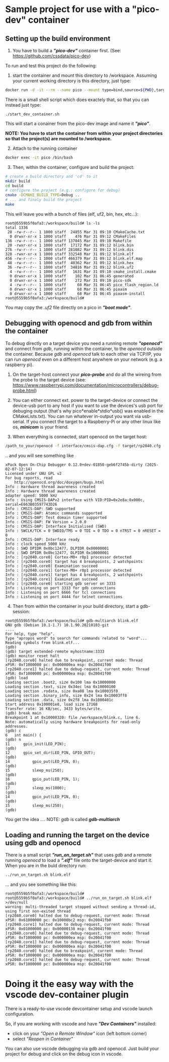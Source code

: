 # Sample project for use with a "pico-dev" container

## Setting up the build environment

1. You have to build a **_"pico-dev"_** container first. (See: https://github.com/cssdata/pico-dev)

To run and test this project
do the following:

1. start the container and mount this directory to /workspace. Assuming your
   current working directory is this directory, just type:

```bash
docker run -d -it --rm --name pico --mount type=bind,source=${PWD},target=/workspace pico-sdk
```

There is a small shell script which does exactely that, so that you can instead just type:

```
./start_dev_container.sh
```

This will start a conainer from the pico-dev image and name it **_"pico"_**.

**NOTE: You have to start the container from within your project directories so that the project(s) are mounted to /workspace.**

2. Attach to the running container

```bash
docker exec -it pico /bin/bash
```

3. Then, within the container, configure and build the project:

```bash
# create a build directory and 'cd' to it
mkdir build
cd build
# configure the project (e.g.: configure for debug)
cmake -DCMAKE_BUILD_TYPE=Debug ..
# ... and finaly build the project
make
```

This will leave you with a bunch of files (elf, uf2, bin, hex, etc...):

```
root@5559b5f0afa3:/workspace/build# ls -ls
total 1336
 28 -rw-r--r-- 1 1000 staff  24855 Mar 31 09:10 CMakeCache.txt
  0 drwxr-xr-x 1 1000 staff    476 Mar 31 09:12 CMakeFiles
136 -rw-r--r-- 1 1000 staff 137045 Mar 31 09:10 Makefile
 20 -rwxr-xr-x 1 1000 staff  17172 Mar 31 09:12 blink.bin
276 -rw-r--r-- 1 1000 staff 281082 Mar 31 09:12 blink.dis
328 -rwxr-xr-x 1 1000 staff 332548 Mar 31 09:12 blink.elf
456 -rw-r--r-- 1 1000 staff 466379 Mar 31 09:12 blink.elf.map
 48 -rw-r--r-- 1 1000 staff  48362 Mar 31 09:12 blink.hex
 36 -rw-r--r-- 1 1000 staff  34816 Mar 31 09:12 blink.uf2
  4 -rw-r--r-- 1 1000 staff   1631 Mar 31 09:10 cmake_install.cmake
  0 drwxr-xr-x 1 1000 staff    102 Mar 31 06:45 generated
  0 drwxr-xr-x 1 1000 staff    272 Mar 31 09:10 pico-sdk
  4 -rw-r--r-- 1 1000 staff     60 Mar 31 06:45 pico_flash_region.ld
  0 drwxr-xr-x 1 1000 staff     68 Mar 31 06:45 pioasm
  0 drwxr-xr-x 1 1000 staff     68 Mar 31 06:45 pioasm-install
root@5559b5f0afa3:/workspace/build#
```

You may copy the _.uf2_ file directly on a pico in **_"boot mode"_**.

## Debugging with openocd and gdb from within the container

To debug directly on a target device you need a running remote **_"openocd"_**
and connect from _gdb_, running within the container, to the _openocd_ outside the container.
Because _gdb_ and _openocd_ talk to each other via TCP/IP, you can run _openocd_
even on a different host anywhere on your network (e.g. a raspberry pi).

1. On the target-host connect your **_pico-probe_** and do all the wireing from
   the probe to the target device (see: https://www.raspberrypi.com/documentation/microcontrollers/debug-probe.html)

2. You can either connect ext. power to the target-device or connect the device-usb
   port to any host if you want to use the devices's usb port for debuging output
   (that's why pico\*enable\*stdio\*usb() was enabled in the CMakeLists.txt). You can
   run whatever in-output you want via usb-serial. If you connect the target to a
   Raspberry-Pi or any other linux like os, **_minicom_** is your friend.

3. When everything is connected, start openocd on the target host:

```bash
/path_to_your/openocd -f interface/cmsis-dap.cfg -f target/rp2040.cfg -c 'bindto 0.0.0.0' -c 'adapter speed 5000' -c 'init'
```

.. and you will see something like

```
xPack Open On-Chip Debugger 0.12.0+dev-01850-geb6f2745b-dirty (2025-02-07-12:14)
Licensed under GNU GPL v2
For bug reports, read
	http://openocd.org/doc/doxygen/bugs.html
Info : Hardware thread awareness created
Info : Hardware thread awareness created
adapter speed: 5000 kHz
Info : Using CMSIS-DAPv2 interface with VID:PID=0x2e8a:0x000c, serial=E663B03597743D26
Info : CMSIS-DAP: SWD supported
Info : CMSIS-DAP: Atomic commands supported
Info : CMSIS-DAP: Test domain timer supported
Info : CMSIS-DAP: FW Version = 2.0.0
Info : CMSIS-DAP: Interface Initialised (SWD)
Info : SWCLK/TCK = 0 SWDIO/TMS = 0 TDI = 0 TDO = 0 nTRST = 0 nRESET = 0
Info : CMSIS-DAP: Interface ready
Info : clock speed 5000 kHz
Info : SWD DPIDR 0x0bc12477, DLPIDR 0x00000001
Info : SWD DPIDR 0x0bc12477, DLPIDR 0x10000001
Info : [rp2040.core0] Cortex-M0+ r0p1 processor detected
Info : [rp2040.core0] target has 4 breakpoints, 2 watchpoints
Info : [rp2040.core0] Examination succeed
Info : [rp2040.core1] Cortex-M0+ r0p1 processor detected
Info : [rp2040.core1] target has 4 breakpoints, 2 watchpoints
Info : [rp2040.core1] Examination succeed
Info : [rp2040.core0] starting gdb server on 3333
Info : Listening on port 3333 for gdb connections
Info : Listening on port 6666 for tcl connections
Info : Listening on port 4444 for telnet connections
```

4. Then from within the container in your build directory, start a gdb-session:

```
root@5559b5f0afa3:/workspace/build# gdb-multiarch blink.elf
GNU gdb (Debian 10.1-1.7) 10.1.90.20210103-git
....
For help, type "help".
Type "apropos word" to search for commands related to "word"...
Reading symbols from blink.elf...
(gdb)
(gdb) target extended-remote myhostname:3333
(gdb) monitor reset halt
[rp2040.core0] halted due to breakpoint, current mode: Thread
xPSR: 0xf1000000 pc: 0x000000ea msp: 0x20041f00
[rp2040.core1] halted due to debug-request, current mode: Thread
xPSR: 0xf1000000 pc: 0x000000ea msp: 0x20041f00
(gdb) load
Loading section .boot2, size 0x100 lma 0x10000000
Loading section .text, size 0x34ec lma 0x10000100
Loading section .rodata, size 0xa08 lma 0x100035f0
Loading section .binary_info, size 0x24 lma 0x10003ff8
Loading section .data, size 0x2f8 lma 0x1000401c
Start address 0x100001e8, load size 17168
Transfer rate: 16 KB/sec, 3433 bytes/write.
(gdb) break main
Breakpoint 1 at 0x10000320: file /workspace/blink.c, line 6.
Note: automatically using hardware breakpoints for read-only addresses.
(gdb) c
6	int main() {
(gdb) n
11	    gpio_init(LED_PIN);
(gdb)
12	    gpio_set_dir(LED_PIN, GPIO_OUT);
(gdb)
14	        gpio_put(LED_PIN, 0);
(gdb)
15	        sleep_ms(250);
(gdb)
16	        gpio_put(LED_PIN, 1);
(gdb)
17	        sleep_ms(1000);
(gdb)
14	        gpio_put(LED_PIN, 0);
(gdb)
15	        sleep_ms(250);
(gdb)
```

You get the idea .... NOTE: _gdb_ is called **_gdb-multiarch_**

## Loading and running the target on the device using gdb and openocd

There is a small script **_"run_on_target.sh"_** that uses _gdb_ and a remote running
_openocd_ to load a **_".elf"_** file onto the target-device and start it.
When you are in the buld directory run:

```bash
../run_on_target.sh blink.elf
```

... and you see something like this:

```
root@5559b5f0afa3:/workspace/build# root@5559b5f0afa3:/workspace/build# ../run_on_target.sh blink.elf >/dev/null
warning: multi-threaded target stopped without sending a thread-id, using first non-exited thread
[rp2040.core0] halted due to debug-request, current mode: Thread
xPSR: 0x61000000 pc: 0x10000bc2 msp: 0x20041fb0
[rp2040.core1] halted due to debug-request, current mode: Thread
xPSR: 0x01000000 pc: 0x00000138 msp: 0x20041f00
[rp2040.core0] halted due to debug-request, current mode: Thread
xPSR: 0xf1000000 pc: 0x000000ea msp: 0x20041f00
[rp2040.core1] halted due to debug-request, current mode: Thread
xPSR: 0xf1000000 pc: 0x000000ea msp: 0x20041f00
[rp2040.core0] halted due to breakpoint, current mode: Thread
xPSR: 0xf1000000 pc: 0x000000ea msp: 0x20041f00
[rp2040.core1] halted due to debug-request, current mode: Thread
xPSR: 0xf1000000 pc: 0x000000ea msp: 0x20041f00
```

# Doing it the easy way with the vscode dev-container plugin

There is a ready-to-use vscode devcontainer setup and vscode launch configuration.

So, if you are working with vscode and have **_"Dev Containers"_** installed:

- click on your _"Open a Remote Window"_ icon (left bottom corner)
- select _"Reopen in Container"_

You can also use vscode debugging via gdb and openocd. Just build your project for debug and click on the debug icon in vscode.
